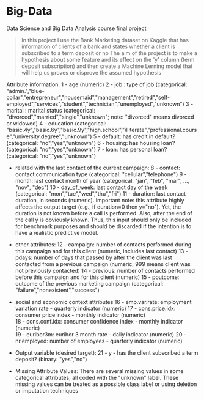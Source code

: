# Big-Data
Data Science and Big Data Analysis course final project

> In this project I use the Bank Marketing dataset on Kaggle that has information of clients of a bank and states whether a client is subscribed to a term deposit or no 
> The aim of the project is to make a hypothesis about some feature and its effect on the 'y' column (term deposit subscription) and then create a Machine Lerning model that will help us proves or disprove the assumed hypothesis   

Attribute information:
   1 - age (numeric)
   2 - job : type of job (categorical: "admin.","blue-collar","entrepreneur","housemaid","management","retired","self-employed","services","student","technician","unemployed","unknown")
   3 - marital : marital status (categorical: "divorced","married","single","unknown"; note: "divorced" means divorced or widowed)
   4 - education (categorical: "basic.4y","basic.6y","basic.9y","high.school","illiterate","professional.course","university.degree","unknown")
   5 - default: has credit in default? (categorical: "no","yes","unknown")
   6 - housing: has housing loan? (categorical: "no","yes","unknown")
   7 - loan: has personal loan? (categorical: "no","yes","unknown")
   
   - related with the last contact of the current campaign:
   8 - contact: contact communication type (categorical: "cellular","telephone") 
   9 - month: last contact month of year (categorical: "jan", "feb", "mar", ..., "nov", "dec")
  10 - day_of_week: last contact day of the week (categorical: "mon","tue","wed","thu","fri")
  11 - duration: last contact duration, in seconds (numeric). Important note:  this attribute highly affects the output target (e.g., if duration=0 then y="no"). Yet, the duration is not 
       known before a call is performed. Also, after the end of the call y is obviously known. Thus, this input should only be included for benchmark purposes and should be discarded if the 
       intention is to have a realistic predictive model.
  
  - other attributes:
  12 - campaign: number of contacts performed during this campaign and for this client (numeric, includes last contact)
  13 - pdays: number of days that passed by after the client was last contacted from a previous campaign (numeric; 999 means client was not previously contacted)
  14 - previous: number of contacts performed before this campaign and for this client (numeric)
  15 - poutcome: outcome of the previous marketing campaign (categorical: "failure","nonexistent","success")
  
  - social and economic context attributes
  16 - emp.var.rate: employment variation rate - quarterly indicator (numeric)
  17 - cons.price.idx: consumer price index - monthly indicator (numeric)     
  18 - cons.conf.idx: consumer confidence index - monthly indicator (numeric)     
  19 - euribor3m: euribor 3 month rate - daily indicator (numeric)
  20 - nr.employed: number of employees - quarterly indicator (numeric)

  - Output variable (desired target):
  21 - y - has the client subscribed a term deposit? (binary: "yes","no")

  - Missing Attribute Values:
    There are several missing values in some categorical attributes, all coded with the "unknown" label. These missing values can be treated as a possible class label or using deletion or imputation techniques
